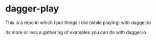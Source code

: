 # dagger-play
This is a repo in which I put things I did (while playing) with dagger.io

Its more or less a gathering of examples you can do with dagger.io
